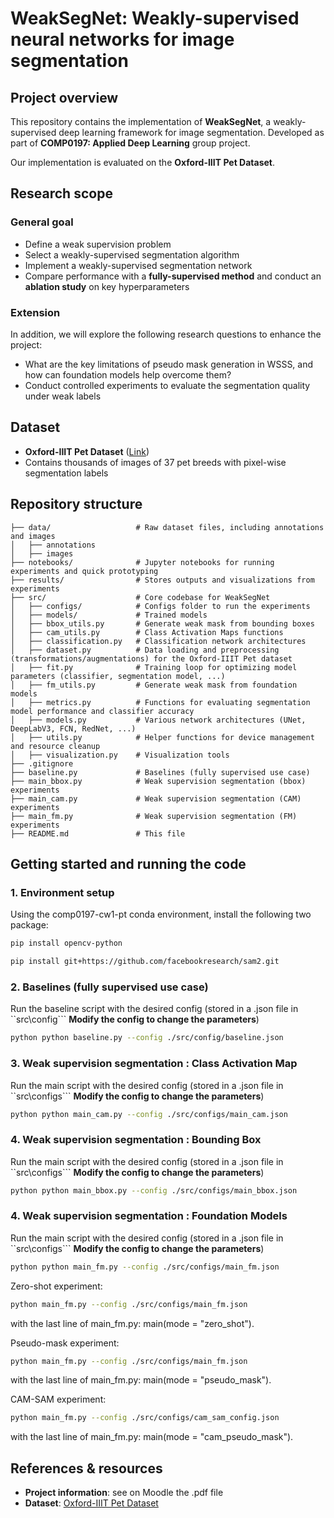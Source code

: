 # WeakSegNet: Weakly-supervised neural networks for image segmentation

## Project overview
This repository contains the implementation of **WeakSegNet**, a weakly-supervised deep learning framework for image segmentation. Developed as part of **COMP0197: Applied Deep Learning** group project.

Our implementation is evaluated on the **Oxford-IIIT Pet Dataset**.

## Research scope
### General goal
- Define a weak supervision problem
- Select a weakly-supervised segmentation algorithm
- Implement a weakly-supervised segmentation network
- Compare performance with a **fully-supervised method** and conduct an **ablation study** on key hyperparameters

### Extension
In addition, we will explore the following research questions to enhance the project:
- What are the key limitations of pseudo mask generation in WSSS, and how can foundation models help overcome them?
- Conduct controlled experiments to evaluate the segmentation quality under weak labels

## Dataset
- **Oxford-IIIT Pet Dataset** ([Link](https://www.robots.ox.ac.uk/~vgg/data/pets/))
- Contains thousands of images of 37 pet breeds with pixel-wise segmentation labels

## Repository structure
```
├── data/                   # Raw dataset files, including annotations and images
│   ├── annotations   
│   ├── images
├── notebooks/              # Jupyter notebooks for running experiments and quick prototyping
├── results/                # Stores outputs and visualizations from experiments
├── src/                    # Core codebase for WeakSegNet
│   ├── configs/            # Configs folder to run the experiments
│   ├── models/             # Trained models
│   ├── bbox_utils.py       # Generate weak mask from bounding boxes
│   ├── cam_utils.py        # Class Activation Maps functions
│   ├── classification.py   # Classification network architectures
│   ├── dataset.py          # Data loading and preprocessing (transformations/augmentations) for the Oxford-IIIT Pet dataset
│   ├── fit.py              # Training loop for optimizing model parameters (classifier, segmentation model, ...)
│   ├── fm_utils.py         # Generate weak mask from foundation models
│   ├── metrics.py          # Functions for evaluating segmentation model performance and classifier accuracy
│   ├── models.py           # Various network architectures (UNet, DeepLabV3, FCN, RedNet, ...)
│   ├── utils.py            # Helper functions for device management and resource cleanup
│   ├── visualization.py    # Visualization tools
├── .gitignore
├── baseline.py             # Baselines (fully supervised use case)
├── main_bbox.py            # Weak supervision segmentation (bbox) experiments
├── main_cam.py             # Weak supervision segmentation (CAM) experiments
├── main_fm.py              # Weak supervision segmentation (FM) experiments
├── README.md               # This file
```

## Getting started and running the code

### 1️. Environment setup
Using the comp0197-cw1-pt conda environment, install the following two package: 
```sh
pip install opencv-python
```
```sh
pip install git+https://github.com/facebookresearch/sam2.git
```

### 2. Baselines (fully supervised use case)
Run the baseline script with the desired config (stored in a .json file in ``src\config``` **Modify the config to change the parameters**)
```sh
python python baseline.py --config ./src/config/baseline.json
```

### 3. Weak supervision segmentation : Class Activation Map
Run the main script with the desired config (stored in a .json file in ``src\configs``` **Modify the config to change the parameters**)
```sh
python python main_cam.py --config ./src/configs/main_cam.json
```

### 4. Weak supervision segmentation : Bounding Box
Run the main script with the desired config (stored in a .json file in ``src\configs``` **Modify the config to change the parameters**)
```sh
python python main_bbox.py --config ./src/configs/main_bbox.json
```

### 4. Weak supervision segmentation : Foundation Models
Run the main script with the desired config (stored in a .json file in ``src\configs``` **Modify the config to change the parameters**)
```sh
python python main_fm.py --config ./src/configs/main_fm.json
```

Zero-shot experiment: 
```sh
python main_fm.py --config ./src/configs/main_fm.json
```
with the last line of main_fm.py: main(mode = "zero_shot").

Pseudo-mask experiment:
```sh
python main_fm.py --config ./src/configs/main_fm.json
```
with the last line of main_fm.py: main(mode = "pseudo_mask").

CAM-SAM experiment:
```sh
python main_fm.py --config ./src/configs/cam_sam_config.json
```
with the last line of main_fm.py: main(mode = "cam_pseudo_mask").


## References & resources
- **Project information**: see on Moodle the .pdf file
- **Dataset**: [Oxford-IIIT Pet Dataset](https://www.robots.ox.ac.uk/~vgg/data/pets/)
